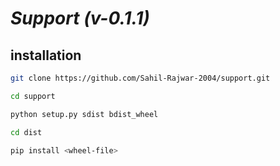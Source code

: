# ***Support (v-0.1.1)***

## installation
```bash
git clone https://github.com/Sahil-Rajwar-2004/support.git

cd support

python setup.py sdist bdist_wheel

cd dist

pip install <wheel-file>
```
